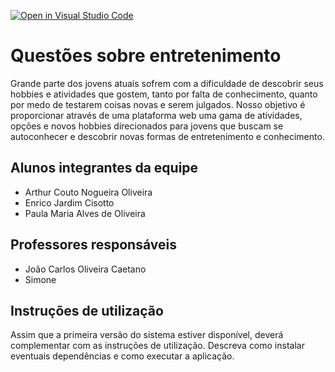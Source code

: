 [![Open in Visual Studio Code](https://classroom.github.com/assets/open-in-vscode-718a45dd9cf7e7f842a935f5ebbe5719a5e09af4491e668f4dbf3b35d5cca122.svg)](https://classroom.github.com/online_ide?assignment_repo_id=10847961&assignment_repo_type=AssignmentRepo)
# Questões sobre entretenimento 
Grande parte dos jovens atuais sofrem com a dificuldade de descobrir seus hobbies e atividades que gostem, tanto por falta de conhecimento, quanto por medo de testarem coisas novas e serem julgados. Nosso objetivo é proporcionar através de uma plataforma web uma gama de atividades, opções e novos hobbies direcionados para jovens que buscam se autoconhecer e descobrir novas formas de entretenimento e conhecimento.

## Alunos integrantes da equipe

* Arthur Couto Nogueira Oliveira
* Enrico Jardim Cisotto
* Paula Maria Alves de Oliveira

## Professores responsáveis

* João Carlos Oliveira Caetano
* Simone

## Instruções de utilização

Assim que a primeira versão do sistema estiver disponível, deverá complementar com as instruções de utilização. Descreva como instalar eventuais dependências e como executar a aplicação.
